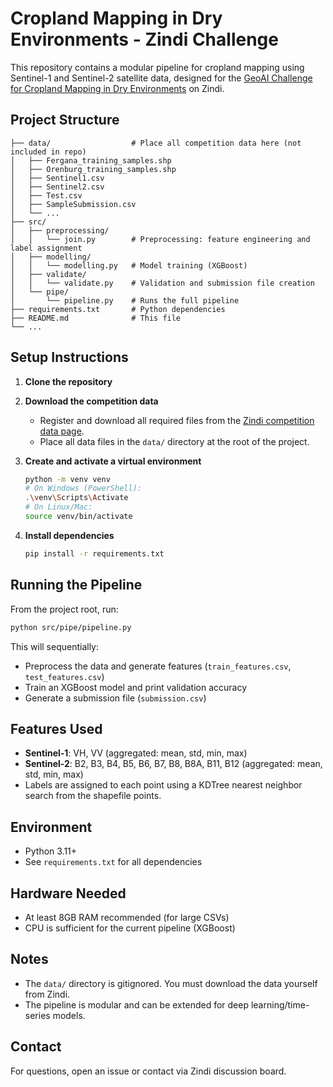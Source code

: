 # Cropland Mapping in Dry Environments - Zindi Challenge

This repository contains a modular pipeline for cropland mapping using Sentinel-1 and Sentinel-2 satellite data, designed for the [GeoAI Challenge for Cropland Mapping in Dry Environments](https://zindi.africa/competitions/geoai-challenge-for-cropland-mapping-in-dry-environments/data) on Zindi.

## Project Structure

```
├── data/                  # Place all competition data here (not included in repo)
│   ├── Fergana_training_samples.shp
│   ├── Orenburg_training_samples.shp
│   ├── Sentinel1.csv
│   ├── Sentinel2.csv
│   ├── Test.csv
│   ├── SampleSubmission.csv
│   └── ...
├── src/
│   ├── preprocessing/
│   │   └── join.py        # Preprocessing: feature engineering and label assignment
│   ├── modelling/
│   │   └── modelling.py   # Model training (XGBoost)
│   ├── validate/
│   │   └── validate.py    # Validation and submission file creation
│   └── pipe/
│       └── pipeline.py    # Runs the full pipeline
├── requirements.txt       # Python dependencies
├── README.md              # This file
└── ...
```

## Setup Instructions

1. **Clone the repository**

2. **Download the competition data**
   - Register and download all required files from the [Zindi competition data page](https://zindi.africa/competitions/geoai-challenge-for-cropland-mapping-in-dry-environments/data).
   - Place all data files in the `data/` directory at the root of the project.

3. **Create and activate a virtual environment**
   ```sh
   python -m venv venv
   # On Windows (PowerShell):
   .\venv\Scripts\Activate
   # On Linux/Mac:
   source venv/bin/activate
   ```

4. **Install dependencies**
   ```sh
   pip install -r requirements.txt
   ```

## Running the Pipeline

From the project root, run:
```sh
python src/pipe/pipeline.py
```
This will sequentially:
- Preprocess the data and generate features (`train_features.csv`, `test_features.csv`)
- Train an XGBoost model and print validation accuracy
- Generate a submission file (`submission.csv`)

## Features Used
- **Sentinel-1**: VH, VV (aggregated: mean, std, min, max)
- **Sentinel-2**: B2, B3, B4, B5, B6, B7, B8, B8A, B11, B12 (aggregated: mean, std, min, max)
- Labels are assigned to each point using a KDTree nearest neighbor search from the shapefile points.

## Environment
- Python 3.11+
- See `requirements.txt` for all dependencies

## Hardware Needed
- At least 8GB RAM recommended (for large CSVs)
- CPU is sufficient for the current pipeline (XGBoost)

## Notes
- The `data/` directory is gitignored. You must download the data yourself from Zindi.
- The pipeline is modular and can be extended for deep learning/time-series models.

## Contact
For questions, open an issue or contact via Zindi discussion board.
